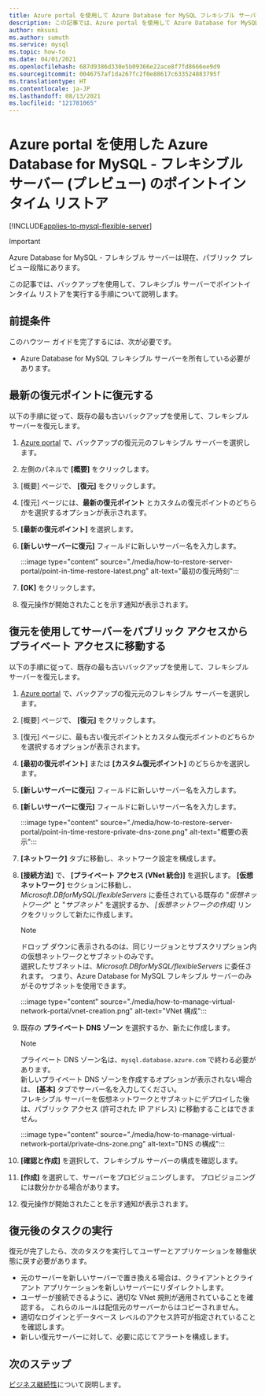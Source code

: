 ```yaml
---
title: Azure portal を使用して Azure Database for MySQL フレキシブル サーバーを復元する
description: この記事では、Azure portal を使用して Azure Database for MySQL フレキシブル サーバーで復元操作を実行する方法について説明します
author: mksuni
ms.author: sumuth
ms.service: mysql
ms.topic: how-to
ms.date: 04/01/2021
ms.openlocfilehash: 687d9386d330e5b09366e22ace8f7fd8666ee9d9
ms.sourcegitcommit: 0046757af1da267fc2f0e88617c633524883795f
ms.translationtype: HT
ms.contentlocale: ja-JP
ms.lasthandoff: 08/13/2021
ms.locfileid: "121781065"
---
```

# <a name="point-in-time-restore-of-a-azure-database-for-mysql---flexible-server-preview-using-azure-portal"></a>Azure portal を使用した Azure Database for MySQL - フレキシブル サーバー (プレビュー) のポイントインタイム リストア

[!INCLUDE[applies-to-mysql-flexible-server](../includes/applies-to-mysql-flexible-server.md)]

> [!IMPORTANT]
> Azure Database for MySQL - フレキシブル サーバーは現在、パブリック プレビュー段階にあります。

この記事では、バックアップを使用して、フレキシブル サーバーでポイントインタイム リストアを実行する手順について説明します。

## <a name="prerequisites"></a>前提条件

このハウツー ガイドを完了するには、次が必要です。

- Azure Database for MySQL フレキシブル サーバーを所有している必要があります。

## <a name="restore-to-the-latest-restore-point"></a>最新の復元ポイントに復元する

以下の手順に従って、既存の最も古いバックアップを使用して、フレキシブル サーバーを復元します。

1. [Azure portal](https://portal.azure.com/) で、バックアップの復元元のフレキシブル サーバーを選択します。

2. 左側のパネルで **[概要]** をクリックします。

3. [概要] ページで、 **[復元]** をクリックします。

4. [復元] ページには、**最新の復元ポイント** とカスタムの復元ポイントのどちらかを選択するオプションが表示されます。

5. **[最新の復元ポイント]** を選択します。

6. **[新しいサーバーに復元]** フィールドに新しいサーバー名を入力します。

    :::image type="content" source="./media/how-to-restore-server-portal/point-in-time-restore-latest.png" alt-text="最初の復元時刻":::

7. **[OK]** をクリックします。

8. 復元操作が開始されたことを示す通知が表示されます。

## <a name="using-restore-to-move-a-server-from-public-access-to-private-access"></a>復元を使用してサーバーをパブリック アクセスからプライベート アクセスに移動する

以下の手順に従って、既存の最も古いバックアップを使用して、フレキシブル サーバーを復元します。

1. [Azure portal](https://portal.azure.com/) で、バックアップの復元元のフレキシブル サーバーを選択します。

2. [概要] ページで、 **[復元]** をクリックします。

3. [復元] ページに、最も古い復元ポイントとカスタム復元ポイントのどちらかを選択するオプションが表示されます。

4. **[最初の復元ポイント]** または **[カスタム復元ポイント]** のどちらかを選択します。

5. **[新しいサーバーに復元]** フィールドに新しいサーバー名を入力します。

6. **[新しいサーバーに復元]** フィールドに新しいサーバー名を入力します。

    :::image type="content" source="./media/how-to-restore-server-portal/point-in-time-restore-private-dns-zone.png" alt-text="概要の表示":::

7. **[ネットワーク]** タブに移動し、ネットワーク設定を構成します。

8. **[接続方法]** で、 **[プライベート アクセス (VNet 統合)]** を選択します。 **[仮想ネットワーク]** セクションに移動し、*Microsoft.DBforMySQL/flexibleServers* に委任されている既存の "*仮想ネットワーク*" と "*サブネット*" を選択するか、 *[仮想ネットワークの作成]* リンクをクリックして新たに作成します。
    > [!Note]
    > ドロップ ダウンに表示されるのは、同じリージョンとサブスクリプション内の仮想ネットワークとサブネットのみです。 </br>
    > 選択したサブネットは、*Microsoft.DBforMySQL/flexibleServers* に委任されます。 つまり、Azure Database for MySQL フレキシブル サーバーのみがそのサブネットを使用できます。</br>

    :::image type="content" source="./media/how-to-manage-virtual-network-portal/vnet-creation.png" alt-text="VNet 構成":::

9. 既存の **プライベート DNS ゾーン** を選択するか、新たに作成します。
    > [!NOTE]
    > プライベート DNS ゾーン名は、`mysql.database.azure.com` で終わる必要があります。 </br>
    > 新しいプライベート DNS ゾーンを作成するオプションが表示されない場合は、 **[基本]** タブでサーバー名を入力してください。</br>
    > フレキシブル サーバーを仮想ネットワークとサブネットにデプロイした後は、パブリック アクセス (許可された IP アドレス) に移動することはできません。</br>

    :::image type="content" source="./media/how-to-manage-virtual-network-portal/private-dns-zone.png" alt-text="DNS の構成":::
10. **[確認と作成]** を選択して、フレキシブル サーバーの構成を確認します。
11. **[作成]** を選択して、サーバーをプロビジョニングします。 プロビジョニングには数分かかる場合があります。

12. 復元操作が開始されたことを示す通知が表示されます。

## <a name="perform-post-restore-tasks"></a>復元後のタスクの実行

復元が完了したら、次のタスクを実行してユーザーとアプリケーションを稼働状態に戻す必要があります。

- 元のサーバーを新しいサーバーで置き換える場合は、クライアントとクライアント アプリケーションを新しいサーバーにリダイレクトします。
- ユーザーが接続できるように、適切な VNet 規則が適用されていることを確認する。 これらのルールは配信元のサーバーからはコピーされません。
- 適切なログインとデータベース レベルのアクセス許可が指定されていることを確認します。
- 新しい復元サーバーに対して、必要に応じてアラートを構成します。

## <a name="next-steps"></a>次のステップ

[ビジネス継続性](concepts-business-continuity.md)について説明します。
